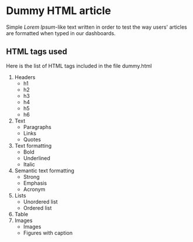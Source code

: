 # Dummy HTML article

Simple _Lorem Ipsum_-like text written in order to test the way users' articles are formatted when typed in our dashboards.

## HTML tags used

Here is the list of HTML tags included in the file dummy.html

1. Headers
	* h1
	* h2
	* h3
	* h4
	* h5
	* h6
2. Text
	* Paragraphs
	* Links
	* Quotes
3. Text formatting
	* Bold
	* Underlined
	* Italic
4. Semantic text formatting
	* Strong
	* Emphasis
	* Acronym
5. Lists
	* Unordered list
	* Ordered list
6. Table
7. Images
	* Images
	* Figures with caption
